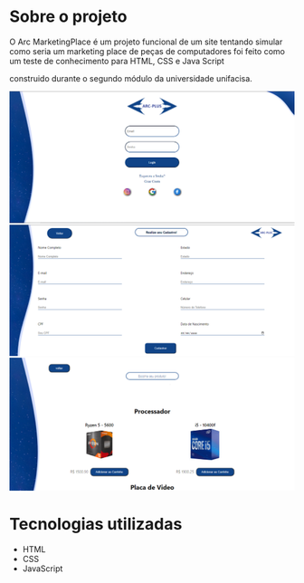 # Sobre o projeto

O Arc MarketingPlace é um projeto funcional de um site tentando simular como seria um marketing place de peças de computadores foi feito como um teste de conhecimento para HTML, CSS e Java Script

construido durante o segundo módulo da universidade unifacisa.

<img src="imagem/arc1.png"  width="900">
<img src="imagem/arc2.png"  width="900">
<img src="imagem/arc3.png"  width="900">

# Tecnologias utilizadas
- HTML
- CSS
- JavaScript

